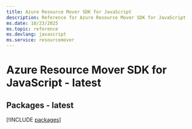 ```yaml
---
title: Azure Resource Mover SDK for JavaScript
description: Reference for Azure Resource Mover SDK for JavaScript
ms.date: 10/23/2025
ms.topic: reference
ms.devlang: javascript
ms.service: resourcemover
---
```

# Azure Resource Mover SDK for JavaScript - latest
## Packages - latest
[!INCLUDE [packages](resource-mover-index.md)]